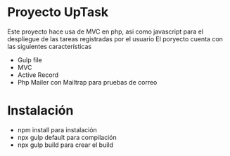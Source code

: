 # Proyecto UpTask

Este proyecto hace usa de MVC en php, asi como javascript para el despliegue de las tareas registradas por el usuario
El poryecto cuenta con las siguientes características
 - Gulp file
 - MVC
 - Active Record
 - Php Mailer con Mailtrap para pruebas de correo

 # Instalación
 - npm install para instalación
 - npx gulp default para compilación
 - npx gulp build para crear el build
